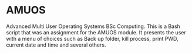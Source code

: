 # AMUOS
Advanced Multi User Operating Systems BSc Computing.
This is a Bash script that was an assignment for the AMUOS module. It presents the user with a menu of choices such as Back up folder, kill process, print PWD, current date and time and several others.
